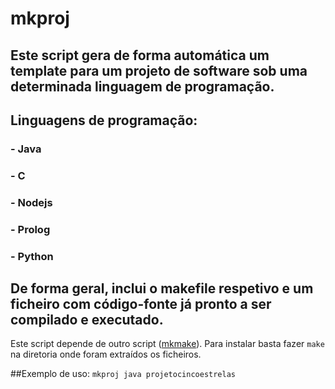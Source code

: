 # mkproj

## Este script gera de forma automática um template para um projeto de software sob uma determinada linguagem de programação.

## Linguagens de programação:
### - Java
### - C
### - Nodejs
### - Prolog
### - Python

## De forma geral, inclui o makefile respetivo e um ficheiro com código-fonte já pronto a ser compilado e executado.

Este script depende de outro script (<a href="https://github.com/perezjquim/mkmake">mkmake</a>).
Para instalar basta fazer `make` na diretoria onde foram extraídos os ficheiros.

##Exemplo de uso: 
`mkproj java projetocincoestrelas`

